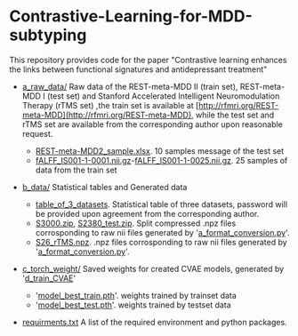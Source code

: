 # Contrastive-Learning-for-MDD-subtyping
This repository provides code for the paper "Contrastive learning enhances the links between functional signatures and antidepressant treatment"

* [a_raw_data/](a_raw_data/)
Raw data of the REST-meta-MDD II (train set), REST-meta-MDD I (test set) and Stanford Accelerated Intelligent Neuromodulation Therapy (rTMS set)
,the train set is available at [http://rfmri.org/REST-meta-MDD](http://rfmri.org/REST-meta-MDD), while the test set and rTMS set are available from the corresponding author upon reasonable request.
  * [REST-meta-MDD2_sample.xlsx](a_raw_data/sample_files/REST-meta-MDD2_sample.xlsx). 10 samples message of the test set
  * [fALFF_IS001-1-0001.nii.gz](a_raw_data/sample_files/fALFF_IS001-1-0001.nii.gz)-[fALFF_IS001-1-0025.nii.gz](a_raw_data/sample_files/fALFF_IS001-1-0025.nii.gz). 25 samples of data from the train set

* [b_data/](b_data/)
 Statistical tables and Generated data
  * [table_of_3_datasets](b_data/table_of_3_datasets.zip). Statistical table of three datasets, password will be provided upon agreement from the corresponding author.
  * [S3000.zip](b_data/S3000.zip), [S2380_test.zip](b_data/S2380_test.zip). Split compressed .npz files corrosponding to raw nii files generated by '[a_format_conversion.py](source/a_format_conversion.py)'.
  * [S26_rTMS.npz](b_data/S26_rTMS.npz).  .npz files corrosponding to raw nii files generated by '[a_format_conversion.py](source/a_format_conversion.py)'.
 
* [c_torch_weight/](c_torch_weight/)
Saved weights for created CVAE models, generated by '[d_train_CVAE](source/d_train_CVAE.py)'
  * '[model_best_train.pth](c_torch_weight/model_best_train.pth)'. weights trained by trainset data
  * '[model_best_test.pth](c_torch_weight/model_best_test.pth)'. weights trained by testset data





* [requirments.txt](requirements.txt) A list of the required environment and python packages.

